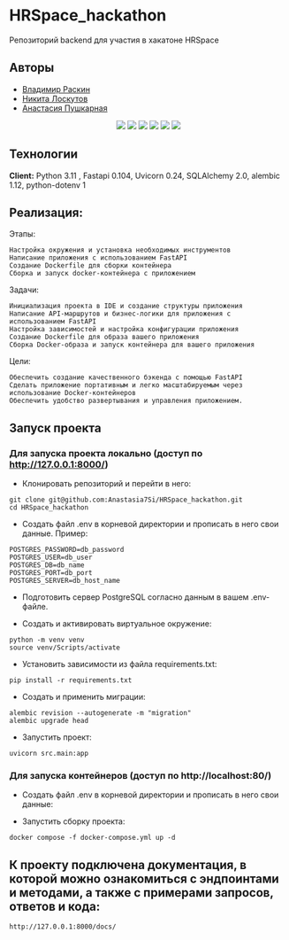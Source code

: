 # HRSpace_hackathon
Репозиторий backend для участия в хакатоне HRSpace

## Авторы

- [Владимир Раскин](https://github.com/v0vanjke)
- [Никита Лоскутов](https://github.com/ragecodemode)
- [Анастасия Пушкарная](https://github.com/Anastasia7Si)

<div id="header" align="center">
  <img src="https://img.shields.io/badge/Python-3.11-F8F8FF?style=for-the-badge&logo=python&logoColor=white">
  <img src="https://img.shields.io/badge/FastAPI-0.104.1-F8F8FF?style=for-the-badge&logo=FastAPI&logoColor=white">
  <img src="https://img.shields.io/badge/PostgreSQL-555555?style=for-the-badge&logo=postgresql&logoColor=white">
  <img src="https://img.shields.io/badge/SQLAlchemy-2.0.23-F8F8FF?style=for-the-badge&logo=SQLAlchemy&logoColor=white">
  <img src="https://img.shields.io/badge/Docker-555555?style=for-the-badge&logo=docker&logoColor=2496ED">
  <img src="https://img.shields.io/badge/Nginx-009639?style=for-the-badge&logo=nginx&logoColor=white">
</div>

## Технологии

**Client:** Python 3.11 , Fastapi 0.104, Uvicorn 0.24, SQLAlchemy 2.0, alembic 1.12, python-dotenv 1


## Реализация:
Этапы:

    Настройка окружения и установка необходимых инструментов
    Написание приложения с использованием FastAPI
    Создание Dockerfile для сборки контейнера
    Сборка и запуск docker-контейнера с приложением

Задачи:

    Инициализация проекта в IDE и создание структуры приложения
    Написание API-маршрутов и бизнес-логики для приложения с использованием FastAPI
    Настройка зависимостей и настройка конфигурации приложения
    Создание Dockerfile для образа вашего приложения
    Сборка Docker-образа и запуск контейнера для вашего приложения

Цели:

    Обеспечить создание качественного бэкенда с помощью FastAPI
    Сделать приложение портативным и легко масштабируемым через использование Docker-контейнеров
    Обеспечить удобство развертывания и управления приложением.

## Запуск проекта

### Для запуска проекта локально (доступ по http://127.0.0.1:8000/)

- Клонировать репозиторий и перейти в него:
```
git clone git@github.com:Anastasia7Si/HRSpace_hackathon.git
cd HRSpace_hackathon
```
- Создать файл .env в корневой директории и прописать в него свои данные.
Пример:
```
POSTGRES_PASSWORD=db_password
POSTGRES_USER=db_user
POSTGRES_DB=db_name
POSTGRES_PORT=db_port
POSTGRES_SERVER=db_host_name
```
- Подготовить сервер PostgreSQL согласно данным в вашем .env-файле.

- Cоздать и активировать виртуальное окружение:
```
python -m venv venv
source venv/Scripts/activate
```
- Установить зависимости из файла requirements.txt:
```
pip install -r requirements.txt
```
- Создать и применить миграции:
```
alembic revision --autogenerate -m "migration"
alembic upgrade head
```
- Запустить проект:
```
uvicorn src.main:app
```

### Для запуска контейнеров (доступ по http://localhost:80/)
- Создать файл .env в корневой директории и прописать в него свои данные:

- Запустить сборку  проекта:
```
docker compose -f docker-compose.yml up -d
```

## К проекту подключена документация, в которой можно ознакомиться с эндпоинтами и методами, а также с примерами запросов, ответов и кода:
```
http://127.0.0.1:8000/docs/
```
